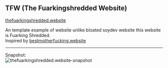 TFW (The Fuarkingshredded Website)
----------------------------------

[thefuarkingshredded.website](https://faustzero1.codeberg.page/thefuarkingshredded.website)

An template example of website unlike bloated soydev website this website is Fuarking Shredded.  
Inspired by [bestmotherfucking.website](https://bestmotherfucking.website/)

---

Snapshot:  
![thefuarkingshredded.website-snapshot](https://mstdn.starnix.network/system/media_attachments/files/109/066/570/151/866/033/original/cc0b7b2c37a5d643.png "Fuarking Shredded Website Snapshot") 
